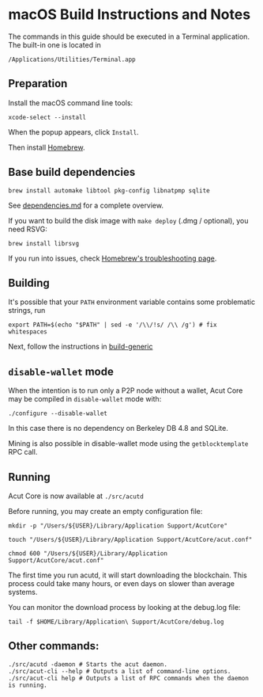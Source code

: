 # macOS Build Instructions and Notes

The commands in this guide should be executed in a Terminal application.
The built-in one is located in
```
/Applications/Utilities/Terminal.app
```

## Preparation
Install the macOS command line tools:

```shell
xcode-select --install
```

When the popup appears, click `Install`.

Then install [Homebrew](https://brew.sh).

## Base build dependencies

```shell
brew install automake libtool pkg-config libnatpmp sqlite
```

See [dependencies.md](dependencies.md) for a complete overview.

If you want to build the disk image with `make deploy` (.dmg / optional), you need RSVG:
```shell
brew install librsvg
```

If you run into issues, check [Homebrew's troubleshooting page](https://docs.brew.sh/Troubleshooting).

## Building

It's possible that your `PATH` environment variable contains some problematic strings, run
```shell
export PATH=$(echo "$PATH" | sed -e '/\\/!s/ /\\ /g') # fix whitespaces
```

Next, follow the instructions in [build-generic](build-generic.md)

## `disable-wallet` mode
When the intention is to run only a P2P node without a wallet, Acut Core may be
compiled in `disable-wallet` mode with:
```shell
./configure --disable-wallet
```

In this case there is no dependency on Berkeley DB 4.8 and SQLite.

Mining is also possible in disable-wallet mode using the `getblocktemplate` RPC call.

## Running

Acut Core is now available at `./src/acutd`

Before running, you may create an empty configuration file:
```shell
mkdir -p "/Users/${USER}/Library/Application Support/AcutCore"

touch "/Users/${USER}/Library/Application Support/AcutCore/acut.conf"

chmod 600 "/Users/${USER}/Library/Application Support/AcutCore/acut.conf"
```

The first time you run acutd, it will start downloading the blockchain. This process could
take many hours, or even days on slower than average systems.

You can monitor the download process by looking at the debug.log file:
```shell
tail -f $HOME/Library/Application\ Support/AcutCore/debug.log
```

## Other commands:

```shell
./src/acutd -daemon # Starts the acut daemon.
./src/acut-cli --help # Outputs a list of command-line options.
./src/acut-cli help # Outputs a list of RPC commands when the daemon is running.
```
